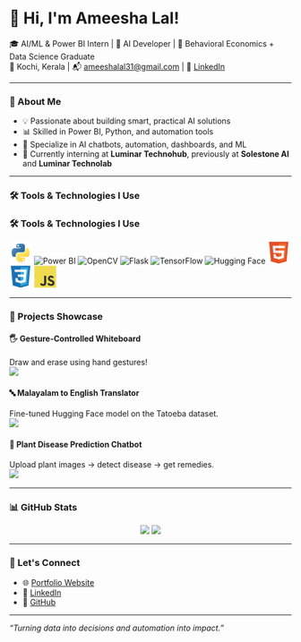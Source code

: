 # 👋 Hi, I'm Ameesha Lal!

🎓 AI/ML & Power BI Intern | 🤖 AI Developer | 🧠 Behavioral Economics + Data Science Graduate  
📍 Kochi, Kerala | 📬 ameeshalal31@gmail.com | 🔗 [LinkedIn](https://linkedin.com/in/ameesha-lal)

---

### 🚀 About Me

- 💡 Passionate about building smart, practical AI solutions  
- 📊 Skilled in Power BI, Python, and automation tools  
- 🤖 Specialize in AI chatbots, automation, dashboards, and ML  
- 💼 Currently interning at **Luminar Technohub**, previously at **Solestone AI** and **Luminar Technolab**

---

### 🛠️ Tools & Technologies I Use

### 🛠️ Tools & Technologies I Use

<p align="left">
  <img src="https://raw.githubusercontent.com/devicons/devicon/master/icons/python/python-original.svg" width="40" alt="Python" />
  <img src="https://img.icons8.com/color/96/power-bi.png" width="40" alt="Power BI" />
  <img src="https://upload.wikimedia.org/wikipedia/commons/3/32/OpenCV_Logo_with_text_svg_version.svg" width="60" alt="OpenCV" />
  <img src="https://cdn.jsdelivr.net/gh/devicons/devicon/icons/flask/flask-original.svg" width="40" alt="Flask" />
  <img src="https://cdn.worldvectorlogo.com/logos/tensorflow-2.svg" width="40" alt="TensorFlow" />
  <img src="https://huggingface.co/datasets/huggingface/brand-assets/resolve/main/hf-logo-with-title.svg" width="80" alt="Hugging Face" />
  <img src="https://raw.githubusercontent.com/devicons/devicon/master/icons/html5/html5-original.svg" width="40" alt="HTML5" />
  <img src="https://raw.githubusercontent.com/devicons/devicon/master/icons/css3/css3-original.svg" width="40" alt="CSS3" />
  <img src="https://raw.githubusercontent.com/devicons/devicon/master/icons/javascript/javascript-original.svg" width="40" alt="JavaScript" />
</p>


---

### 📌 Projects Showcase

#### 🖐 Gesture-Controlled Whiteboard  
Draw and erase using hand gestures!  
<img src="https://user-images.githubusercontent.com/59678435/202735722-fdaea400-beb9-4a38-ae03-808f3e4726a1.gif" width="500"/>

#### 🔤 Malayalam to English Translator  
Fine-tuned Hugging Face model on the Tatoeba dataset.  
<img src="https://huggingface.co/datasets/huggingface/documentation-images/resolve/main/transformers_doc.png" width="500"/>

#### 🌿 Plant Disease Prediction Chatbot  
Upload plant images → detect disease → get remedies.  
<img src="https://miro.medium.com/v2/resize:fit:720/format:webp/1*7rXDN7Fcj_V1eGo1hbb_lw.png" width="500"/>

---

### 📊 GitHub Stats

<p align="center">
  <img src="https://github-readme-stats.vercel.app/api?username=ameesha12345&show_icons=true&theme=radical" width="48%" />
  <img src="https://github-readme-stats.vercel.app/api/top-langs/?username=ameesha12345&layout=compact&theme=radical" width="48%" />
</p>

---

### 🔗 Let's Connect

- 🌐 [Portfolio Website](https://ameeshalal17.wixsite.com/ameesha-lal-4)
- 💼 [LinkedIn](https://linkedin.com/in/ameesha-lal)
- 🐙 [GitHub](https://github.com/ameesha12345)

---

_“Turning data into decisions and automation into impact.”_
